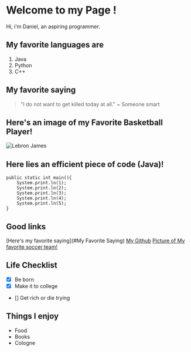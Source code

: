 # Welcome to my Page !

Hi, i'm Daniel, an aspiring programmer.

## My favorite languages are 

1. Java 
2. Python
3. C++

## My favorite saying

>"I do not want to get killed today at all." ~ Someone smart

## Here's an image of my Favorite Basketball Player!

![Lebron James](https://www.usatoday.com/gcdn/authoring/authoring-images/2024/12/03/USAT/76735276007-usatsi-24895997.jpg)

## Here lies an efficient piece of code (Java)!
```
public static int main(){
    System.print.ln(1);
    System.print.ln(2);
    System.print.ln(3);
    System.print.ln(4);
    System.print.ln(5);
}
```

## Good links
[Here's my favorite saying](#My Favorite Saying)
[My Github](https://github.com/dahossou)
[Picture of My favorite soccer team!](https://cdn.footballcoin.io/wp-content/uploads/2023/12/alexander-arnold-and-szoboszlai-1024x576.jpg)


## Life Checklist

- [x] Be born
- [x] Make it to college
- [] Get rich or die trying

## Things I enjoy

- Food
- Books 
- Cologne